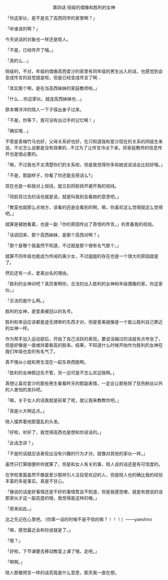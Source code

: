 <p align="center">第四话 班级的偶像和胜利的女神</p>

「你这家伙，是不是去了高西同学的家里啊？」

「听谁说的啊？」

今天说话的对象也一样还是晓人。

「不是，已经传开了哦。」

「真的么…」

班级的，不对，年级的偶像高西爱沙的家里有同年级的男生出入的话，也感觉到会变成传言的自觉就是啦，但是已经变成传言了啊…

「其实那个啊，是在当高西妹妹的家庭教师啦。」

「什么….你这家伙，就连高西妹妹也…」

原本懒洋洋的晓人一下子探出身子过来。

「不是，你等下，我可没有出过手的记忆啊！」

「确实哦…」

不管是青梅竹马也好，父母关系好也好，在只知道我和爱沙现在的关系的同级生来说，不论怎么说都是没有效果的…不过为了让传言冷淡下来，将家庭教师的信息传开也是很必要的。

「嘛，不过我也不太清楚你们的关系啦，但是我觉得你多和她说说话会比较好哦。」

「不是，那副样子，你看了你还能去搭话么?」

现在也是一和我对上视线，就立刻将脸扭开避开我的视线。

「将脸背过去的话也就是说，就是叫我别去看她的意思吧。」

「教室也就那么点地方，该看的还是会看到的啊，嘛，你喜欢这么觉得就这么觉得吧。」

就算是被她看着，也是一副「你的原因传出了奇怪的传言。」的责备我的视线。

「话说回来，那个高西妹妹，是那个高西对啊？」

「那个是哪个我虽然不知道，不过就是那个很有名气那个。」

就算不同年级也能成为传闻的美少女，不过姐姐的存在也是一个很大的原因就是了。

然后还有一点，爱美出名的理由。

「胜利的女神对吧？真厉害啊你，合法的出入胜利的女神和年级偶像的家。你这家伙。」

「合法的是什么啊。」

胜利的女神，是爱美被冠以的名号。

胜利和幸运应该都是虚无缥缈的东西才对，但是爱美就像是一个能让胜利自己靠近的女神一样。

作为帮手加入运动部后，开始了自己活跃的表现。要说没输过的话就有点夸张了，但是好像是一直维持着极高的胜率。结果，不知道什么时候开始作为胜利的女神在我们年级也变的有名气了。

真不愧从小就和男生混在一起东奔西跑啊。

「胜利的女神那边先不管，另一边可是不怎么欢迎我啊。」

真想让喜欢爱沙的那些男生看看昨天的那副表情，一定会让那些除了狂热粉丝以外的人害怕的发抖吧。

「嘛，关于女人的话我就是前辈了呢，就让我来教教你吧。」

「真是火大啊这点。」

晓人摆弄着他那蓬乱的头发。

「好啦，听好了，我觉得高西也是想和你说话的。」

「此话怎讲？」

「不是的话就应该表现出没有兴趣的行为才对，就像对其他的家伙一样。」

虽然只打算随便听听就算了，但是和女人有关的事，晓人说的话还是有可信度的。

在学校里面虽然不像是爱沙那样引人注目受欢迎的人，但是晓人也的确比我的经验丰富的多是事实。真是不甘心。

「像说的话是好事情还是不好的事情暂且不知道，但是我感觉嗷，就是有想说的话那家伙才这一副态度的哦，我觉得是这样的嗷。」

「原来如此。」

总之先记在心里吧。（你第一话的时候不是不信的嘛？！！！）——yaeshiro

「嘛，感觉最近会和你说就是了。」

「嗯？」

「好啦，下节课要去移动教室上课了哦，走吧。」

「啊啊。」

晓人那像预言一样的话究竟是什么意思，那天我一直在想。

